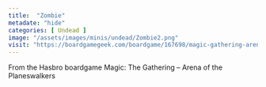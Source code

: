 ```yaml
---
title:  "Zombie"
metadate: "hide"
categories: [ Undead ]
image: "/assets/images/minis/undead/Zombie2.png"
visit: "https://boardgamegeek.com/boardgame/167698/magic-gathering-arena-planeswalkers"
---
```

From the Hasbro boardgame Magic: The Gathering – Arena of the Planeswalkers